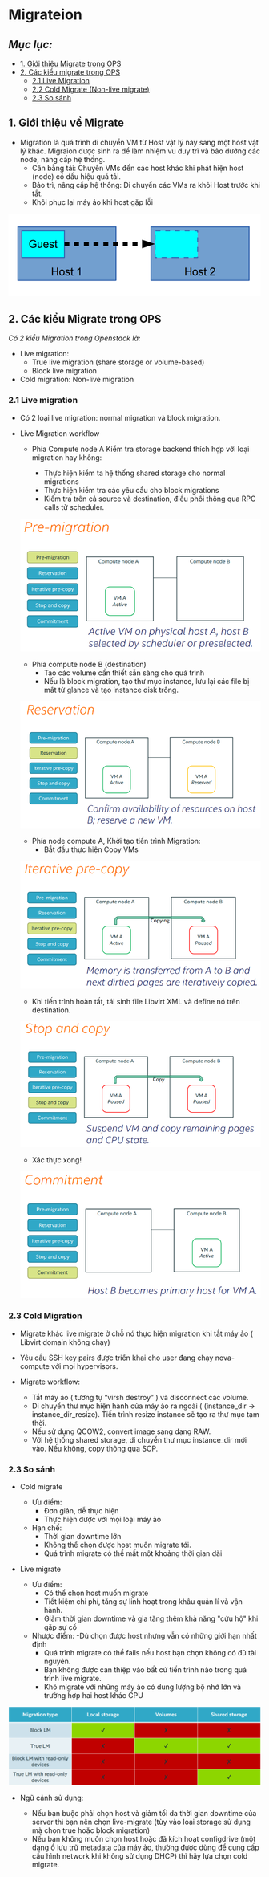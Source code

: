 # Migrateion

## *Mục lục:*

- [1. Giới thiệu Migrate trong OPS](#1)
- [2. Các kiểu migrate trong OPS](#2)
    - [2.1 Live Migration](#2.1)
    - [2.2 Cold Migrate (Non-live migrate)](#2.2)
    - [2.3 So sánh](#2.3)


<a name="1"></a>
## 1. Giới thiệu về Migrate

- Migration là quá trình di chuyển VM từ Host vật lý này sang một host vật lý khác. Migraion được sinh ra để làm nhiệm vu duy trì và bảo dưỡng các node, nâng cấp hệ thống.
    - Cân bằng tải: Chuyển VMs đến các host khác khi phát hiện host (node) có dấu hiệu quá tải.
    - Bảo trì, nâng cấp hệ thống: Di chuyển các VMs ra khỏi Host trước khi tắt.
    - Khôi phục lại máy ảo khi host gặp lỗi

![images](Images/migrate1.png)

<a name="2"></a>
 ## 2. Các kiểu Migrate trong OPS

*Có 2 kiểu Migration trong Openstack là:*
- Live migration: 
    - True live migration (share storage or volume-based)
    - Block live migration
- Cold migration: Non-live migration

<a name="2.1"></a>
### 2.1 Live migration

- Có 2 loại live migration: normal migration và block migration.

- Live Migration workflow
    
    - Phía Compute node A Kiểm tra storage backend thích hợp với loại migration hay không:
        
        -  Thực hiện kiểm ta hệ thống shared storage cho normal migrations
        - Thực hiện kiểm tra các yêu cầu cho block migrations
        - Kiểm tra trên cả source và destination, điều phối thông qua RPC calls từ scheduler.

    ![images](Images/migrate2.png)

    - Phía compute node B (destination) 
        - Tạo các volume cần thiết sẵn sàng cho quá trình
        - Nếu là block migration, tạo thư mục instance, lưu lại các file bị mất từ glance và tạo instance disk trống.

    ![images](Images/migrate3.png)
    - Phía node compute A, Khởi tạo tiến trình Migration:
        - Bắt đầu thực hiện Copy VMs

    
    ![images](Images/migrate4.png)

    - Khi tiến trình hoàn tất, tái sinh file Libvirt XML và define nó trên destination. 

    ![images](Images/migrate5.png)


     - Xác thực xong!

    ![images](Images/migrate6.png)

<a name="2.2"></a>
### 2.3 Cold Migration
- Migrate khác live migrate ở chỗ nó thực hiện migration khi tắt máy ảo ( Libvirt domain không chạy)
- Yêu cầu SSH key pairs được triển khai cho user đang chạy nova-compute với mọi hypervisors.
- Migrate workflow:

    - Tắt máy ảo ( tương tự “virsh destroy” ) và disconnect các volume.
    - Di chuyển thư mục hiện hành của máy ảo ra ngoài ( (instance_dir -> instance_dir_resize). Tiến trình resize instance sẽ tạo ra thư mục tạm thời.
    - Nếu sử dụng QCOW2, convert image sang dạng RAW.
    - Với hệ thống shared storage, di chuyển thư mục instance_dir mới vào. Nếu không, copy thông qua SCP.

<a name="2,3"></a>
### 2.3 So sánh

- Cold migrate

    - Ưu điểm:
        - Đơn giản, dễ thực hiện
        - Thực hiện được với mọi loại máy ảo
    - Hạn chế:
        - Thời gian downtime lớn
        - Không thể chọn được host muốn migrate tới.
        - Quá trình migrate có thể mất một khoảng thời gian dài

- Live migrate

    - Ưu điểm:
        - Có thể chọn host muốn migrate
        - Tiết kiệm chi phí, tăng sự linh hoạt trong khâu quản lí và vận hành.
        - Giảm thời gian downtime và gia tăng thêm khả năng "cứu hộ" khi gặp sự cố
    - Nhược điểm:
        -Dù chọn được host nhưng vẫn có những giới hạn nhất định
        - Quá trình migrate có thể fails nếu host bạn chọn không có đủ tài nguyên.
        - Bạn không được can thiệp vào bất cứ tiến trình nào trong quá trình live migrate.
        - Khó migrate với những máy ảo có dung lượng bộ nhớ lớn và trường hợp hai host khác CPU

 ![ima](Images/migrate7.png)
- Ngữ cảnh sử dụng:

    - Nếu bạn buộc phải chọn host và giảm tối da thời gian downtime của server thì bạn nên chọn live-migrate (tùy vào loại storage sử dụng mà chọn true hoặc block migration)
    - Nếu bạn không muốn chọn host hoặc đã kích hoạt configdrive (một dạng ổ lưu trữ metadata của máy ảo, thường được dùng để cung cấp cấu hình network khi không sử dụng DHCP) thì hãy lựa chọn cold migrate.